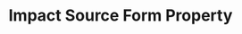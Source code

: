 ---
# -------------------------- #
#     USING THIS TEMPLATE    #
# -------------------------- #

## NEED HELP USING THIS TEMPLATE? SEE:
## https://docs-about-stitch-docs.netlify.com/reference/connect-templates/destination-form-property/
## FOR INSTRUCTIONS & REFERENCE INFO


# -------------------------- #
#        CONTENT TYPE        #
# -------------------------- #

product-type: "connect"
content-type: "api-form"
form-type: "source"
key: "source-form-properties-impact-object"


# -------------------------- #
#        OBJECT INFO         #
# -------------------------- #

title: "Impact Source Form Property"
api-type: "platform.impact"
display-name: "Impact"

source-type: "saas"
docs-name: "impact" # This should be whatever integration.name is. Ex: LinkedIn Ads is linkedin-ads

# -------------------------- #
#      OBJECT ATTRIBUTES     #
# -------------------------- #

uses-start-date: true

# Only source-specific attributes need to be listed here.
# The following attributes are considered common,
# and therefore don't need to be listed:
# anchor_time, cron_expression, frequency_in_minutes, image_version, start_date 

object-attributes:
  - name: "account_sid"
    type: "string"
    required: true
    description: |
      The read-only version of your {{ form-property.display-name }} Account SID. Refer to the [{{ form-property.display-name }} documentation]({{ doc-link | append: "#retrieve-sid-auth" }}) for instructions on locating this info.
    value: "YOUR_API_ACCOUNT_SID"

  - name: "api_catalog"
    type: "string"
    required: true
    description: |
      The internal {{ form-property.display-name }} API you're using for the Stitch {{ form-property.display-name }} integration. Right now, the default option is `agencies`. Future options will include `advertisers`, and `partners`.
    value: "YOUR_API_CATALOG"
    
  - name: "auth_token"
    type: "string"
    required: true
    description: |
      The read-only version of your {{ form-property.display-name }} Auth Token. Refer to the [{{ form-property.display-name }} documentation]({{ doc-link | append: "#retrieve-sid-auth" }}) for instructions on locating this info.
    value: "YOUR_API_AUTH_TOKEN"
    
  - name: "model_id"
    type: "string/integer"
    required: false
    description: |
      Identifies the conversion process and the necessary steps from click to conversion. It is an optional parameter for the `conversion_paths` endpoint, which shows conversions from clicks to conversion purchases. The only way to access this ID, you need to contact **Impact Radius Support** ([support@impactradius.com](support@impactradius.com)) or [open an {{ form-property.display-name }} help desk request](https://help.impactradius.com/hc/en-us/requests).
    value: "YOUR_MODEL_ID"      
---